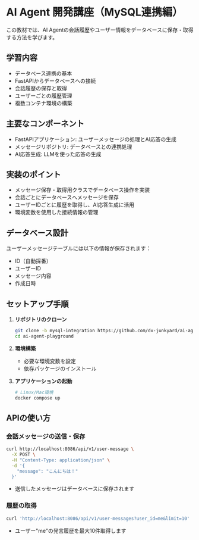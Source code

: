 # AI Agent 開発講座（MySQL連携編）

この教材では、AI Agentの会話履歴やユーザー情報をデータベースに保存・取得する方法を学びます。

## 学習内容

- データベース連携の基本
- FastAPIからデータベースへの接続
- 会話履歴の保存と取得
- ユーザーごとの履歴管理
- 複数コンテナ環境の構築

## 主要なコンポーネント

- FastAPIアプリケーション: ユーザーメッセージの処理とAI応答の生成
- メッセージリポジトリ: データベースとの連携処理
- AI応答生成: LLMを使った応答の生成

## 実装のポイント

- メッセージ保存・取得用クラスでデータベース操作を実装
- 会話ごとにデータベースへメッセージを保存
- ユーザーIDごとに履歴を取得し、AI応答生成に活用
- 環境変数を使用した接続情報の管理

## データベース設計

ユーザーメッセージテーブルには以下の情報が保存されます：
- ID（自動採番）
- ユーザーID
- メッセージ内容
- 作成日時

## セットアップ手順

1. **リポジトリのクローン**
    ```bash
    git clone -b mysql-integration https://github.com/dx-junkyard/ai-agent-playground.git
    cd ai-agent-playground
    ```

2. **環境構築**
    - 必要な環境変数を設定
    - 依存パッケージのインストール

3. **アプリケーションの起動**
    ```bash
    # Linux/Mac環境
    docker compose up
    ```

## APIの使い方

### 会話メッセージの送信・保存

```bash
curl http://localhost:8086/api/v1/user-message \
  -X POST \
  -H "Content-Type: application/json" \
  -d '{
    "message": "こんにちは！"
  }'
```
- 送信したメッセージはデータベースに保存されます

### 履歴の取得

```bash
curl 'http://localhost:8086/api/v1/user-messages?user_id=me&limit=10'
```
- ユーザー"me"の発言履歴を最大10件取得します
